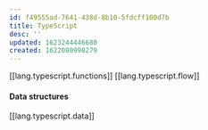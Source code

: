 ```yaml
---
id: f49555ad-7641-438d-8b10-5fdcff100d7b
title: TypeScript
desc: ''
updated: 1623244446680
created: 1622080998279
---
```


[[lang.typescript.functions]]
[[lang.typescript.flow]]

#### Data structures

[[lang.typescript.data]]